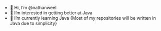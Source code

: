 - 👋 Hi, I’m @nathanweel
- 👀 I’m interested in getting better at Java
- 🌱 I’m currently learning Java
{Most of my repositories will be written in Java due to simplicity}

<!---
nathanweel/nathanweel is a ✨ special ✨ repository because its `README.md` (this file) appears on your GitHub profile.
You can click the Preview link to take a look at your changes.
--->
